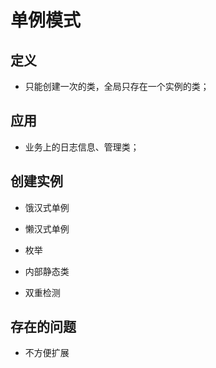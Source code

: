 # 单例模式

## 定义

- 只能创建一次的类，全局只存在一个实例的类；

## 应用

- 业务上的日志信息、管理类；

## 创建实例

- 饿汉式单例

- 懒汉式单例

- 枚举

- 内部静态类

- 双重检测

## 存在的问题

- 不方便扩展
